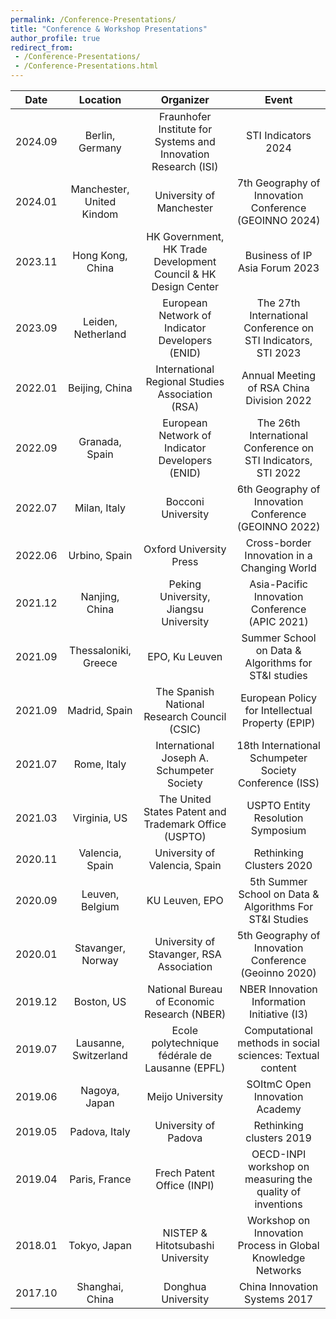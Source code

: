 ```yaml
---
permalink: /Conference-Presentations/
title: "Conference & Workshop Presentations"
author_profile: true
redirect_from: 
 - /Conference-Presentations/
 - /Conference-Presentations.html
---
```


|  Date   |         Location          |                          Organizer                           |                            Event                             |
| :-----: | :-----------------------: | :----------------------------------------------------------: | :----------------------------------------------------------: |
| 2024.09 |      Berlin, Germany      | Fraunhofer Institute for Systems and Innovation Research (ISI) |                     STI Indicators 2024                      |
| 2024.01 | Manchester, United Kindom |                   University of Manchester                   |    7th Geography of Innovation Conference (GEOINNO 2024)     |
| 2023.11 |     Hong Kong, China      | HK Government, HK Trade Development Council & HK Design Center |                Business of IP Asia Forum 2023                |
| 2023.09 |    Leiden, Netherland     |       European Network of Indicator Developers (ENID)        | The 27th International Conference on STI Indicators, STI 2023 |
| 2022.01 |      Beijing, China       |       International Regional Studies Association (RSA)       |          Annual Meeting of RSA China Division 2022           |
| 2022.09 |      Granada, Spain       |       European Network of Indicator Developers (ENID)        | The 26th International Conference on STI Indicators, STI 2022 |
| 2022.07 |       Milan, Italy        |                      Bocconi University                      |    6th Geography of Innovation Conference (GEOINNO 2022)     |
| 2022.06 |       Urbino, Spain       |                   Oxford University Press                    |         Cross-border Innovation in a Changing World          |
| 2021.12 |      Nanjing, China       |            Peking University, Jiangsu University             |        Asia-Pacific Innovation Conference (APIC 2021)        |
| 2021.09 |   Thessaloniki, Greece    |                        EPO, Ku Leuven                        |     Summer School on Data & Algorithms for ST&I studies      |
| 2021.09 |       Madrid, Spain       |         The Spanish National Research Council (CSIC)         |       European Policy for Intellectual Property (EPIP)       |
| 2021.07 |        Rome, Italy        |          International Joseph A. Schumpeter Society          |    18th International Schumpeter Society Conference (ISS)    |
| 2021.03 |       Virginia, US        |    The United States Patent and Trademark Office (USPTO)     |              USPTO Entity Resolution Symposium               |
| 2020.11 |      Valencia, Spain      |                University of Valencia, Spain                 |                   Rethinking Clusters 2020                   |
| 2020.09 |      Leuven, Belgium      |                        KU Leuven, EPO                        |   5th Summer School on Data & Algorithms For ST&I Studies    |
| 2020.01 |     Stavanger, Norway     |           University of Stavanger, RSA Association           |    5th Geography of Innovation Conference (Geoinno 2020)     |
| 2019.12 |        Boston, US         |         National Bureau of Economic Research (NBER)          |         NBER Innovation Information Initiative (I3)          |
| 2019.07 |   Lausanne, Switzerland   |       Ecole polytechnique fédérale de Lausanne (EPFL)        |  Computational methods in social sciences: Textual content   |
| 2019.06 |       Nagoya, Japan       |                       Meijo University                       |                SOItmC Open Innovation Academy                |
| 2019.05 |       Padova, Italy       |                     University of Padova                     |                   Rethinking clusters 2019                   |
| 2019.04 |       Paris, France       |                  Frech Patent Office (INPI)                  |  OECD-INPI workshop on measuring the quality of inventions   |
| 2018.01 |       Tokyo, Japan        |               NISTEP & Hitotsubashi University               | Workshop on Innovation Process in Global Knowledge Networks  |
| 2017.10 |      Shanghai, China      |                      Donghua University                      |                China Innovation Systems 2017                 |